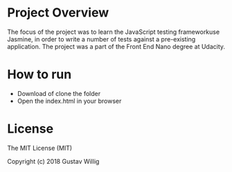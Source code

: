 # Project Overview
The focus of the project was to learn the JavaScript testing frameworkuse Jasmine, in order  to write a number of tests against a pre-existing application. The project was a part of the Front End Nano degree at Udacity. 

# How to run
* Download of clone the folder
* Open the index.html in your browser 

# License
The MIT License (MIT)

Copyright (c) 2018 Gustav Willig
